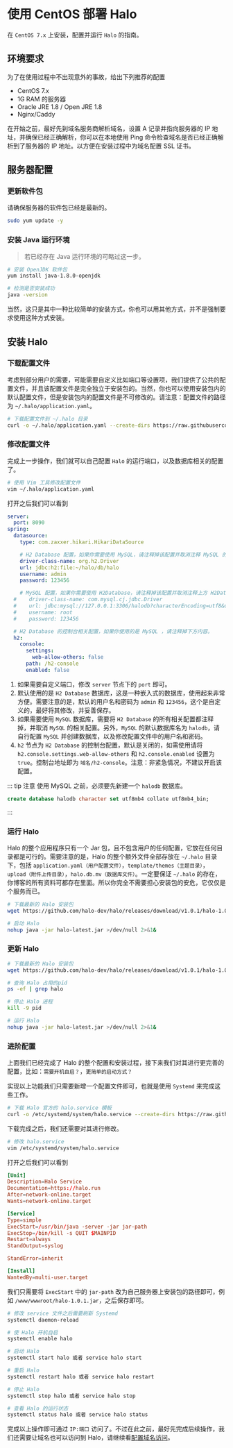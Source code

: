 # 使用 CentOS 部署 Halo

在 `CentOS 7.x` 上安装，配置并运行 `Halo` 的指南。

## 环境要求

为了在使用过程中不出现意外的事故，给出下列推荐的配置

- CentOS 7.x
- 1G RAM 的服务器
- Oracle JRE 1.8 / Open JRE 1.8
- Nginx/Caddy

在开始之前，最好先到域名服务商解析域名，设置 A 记录并指向服务器的 IP 地址，并确保已经正确解析，你可以在本地使用 Ping 命令检查域名是否已经正确解析到了服务器的 IP 地址。以方便在安装过程中为域名配置 SSL 证书。

## 服务器配置

### 更新软件包

请确保服务器的软件包已经是最新的。

```bash
sudo yum update -y
```

### 安装 Java 运行环境

> 若已经存在 Java 运行环境的可略过这一步。

```bash
# 安装 OpenJDK 软件包
yum install java-1.8.0-openjdk

# 检测是否安装成功
java -version
```

当然，这只是其中一种比较简单的安装方式，你也可以用其他方式，并不是强制要求使用这种方式安装。

## 安装 Halo

### 下载配置文件

考虑到部分用户的需要，可能需要自定义比如端口等设置项，我们提供了公共的配置文件，并且该配置文件是完全独立于安装包的。当然，你也可以使用安装包内的默认配置文件，但是安装包内的配置文件是不可修改的。请注意：配置文件的路径为 `~/.halo/application.yaml`。

```bash
# 下载配置文件到 ~/.halo 目录
curl -o ~/.halo/application.yaml --create-dirs https://raw.githubusercontent.com/halo-dev/halo-common/master/application-template.yaml
```

### 修改配置文件

完成上一步操作，我们就可以自己配置 `Halo` 的运行端口，以及数据库相关的配置了。

```bash
# 使用 Vim 工具修改配置文件
vim ~/.halo/application.yaml
```

打开之后我们可以看到

```yaml
server:
  port: 8090
spring:
  datasource:
    type: com.zaxxer.hikari.HikariDataSource

    # H2 Database 配置，如果你需要使用 MySQL，请注释掉该配置并取消注释 MySQL 的配置。
    driver-class-name: org.h2.Driver
    url: jdbc:h2:file:~/halo/db/halo
    username: admin
    password: 123456

    # MySQL 配置，如果你需要使用 H2Database，请注释掉该配置并取消注释上方 H2Database 的配置。
  #    driver-class-name: com.mysql.cj.jdbc.Driver
  #    url: jdbc:mysql://127.0.0.1:3306/halodb?characterEncoding=utf8&useSSL=false&serverTimezone=Asia/Shanghai
  #    username: root
  #    password: 123456

  # H2 Database 的控制台相关配置，如果你使用的是 MySQL ，请注释掉下方内容。
  h2:
    console:
      settings:
        web-allow-others: false
      path: /h2-console
      enabled: false
```

1. 如果需要自定义端口，修改 `server` 节点下的 `port` 即可。
2. 默认使用的是 `H2 Database` 数据库，这是一种嵌入式的数据库，使用起来非常方便。需要注意的是，默认的用户名和密码为 `admin` 和 `123456`，这个是自定义的，最好将其修改，并妥善保存。
3. 如果需要使用 `MySQL` 数据库，需要将 `H2 Database` 的所有相关配置都注释掉，并取消 `MySQL` 的相关配置。另外，`MySQL` 的默认数据库名为 `halodb`，请自行配置 `MySQL` 并创建数据库，以及修改配置文件中的用户名和密码。
4. `h2` 节点为 `H2 Database` 的控制台配置，默认是关闭的，如需使用请将 `h2.console.settings.web-allow-others` 和 `h2.console.enabled` 设置为 `true`。控制台地址即为 `域名/h2-console`。注意：非紧急情况，不建议开启该配置。

::: tip 注意
使用 MySQL 之前，必须要先新建一个 `halodb` 数据库。

```sql
create database halodb character set utf8mb4 collate utf8mb4_bin;
```

:::

### 运行 Halo

Halo 的整个应用程序只有一个 Jar 包，且不包含用户的任何配置，它放在任何目录都是可行的。需要注意的是，Halo 的整个额外文件全部存放在 `~/.halo` 目录下，包括 `application.yaml（用户配置文件）`，`template/themes（主题目录）`，`upload（附件上传目录）`，`halo.db.mv（数据库文件）`。一定要保证 `~/.halo` 的存在，你博客的所有资料可都存在里面。所以你完全不需要担心安装包的安危，它仅仅是个服务而已。

```bash
# 下载最新的 Halo 安装包
wget https://github.com/halo-dev/halo/releases/download/v1.0.1/halo-1.0.1.jar -O halo-latest.jar

# 启动 Halo
nohup java -jar halo-latest.jar >/dev/null 2>&1&
```

### 更新 Halo

```bash
# 下载最新的 Halo 安装包
wget https://github.com/halo-dev/halo/releases/download/v1.0.1/halo-1.0.1.jar -O halo-latest.jar

# 查询 Halo 占用的pid
ps -ef | grep halo

# 停止 Halo 进程
kill -9 pid

# 运行 Halo
nohup java -jar halo-latest.jar >/dev/null 2>&1&
```

### 进阶配置

上面我们已经完成了 Halo 的整个配置和安装过程，接下来我们对其进行更完善的配置，比如：`需要开机自启？`，`更简单的启动方式？`

实现以上功能我们只需要新增一个配置文件即可，也就是使用 `Systemd` 来完成这些工作。

```bash
# 下载 Halo 官方的 halo.service 模板
curl -o /etc/systemd/system/halo.service --create-dirs https://raw.githubusercontent.com/halo-dev/halo-common/master/halo.service
```

下载完成之后，我们还需要对其进行修改。

```bash
# 修改 halo.service
vim /etc/systemd/system/halo.service
```

打开之后我们可以看到

```conf
[Unit]
Description=Halo Service
Documentation=https://halo.run
After=network-online.target
Wants=network-online.target

[Service]
Type=simple
ExecStart=/usr/bin/java -server -jar jar-path
ExecStop=/bin/kill -s QUIT $MAINPID
Restart=always
StandOutput=syslog

StandError=inherit

[Install]
WantedBy=multi-user.target
```

我们只需要将 `ExecStart` 中的 `jar-path` 改为自己服务器上安装包的路径即可，例如 `/www/wwwroot/halo-1.0.1.jar`，之后保存即可。

```bash
# 修改 service 文件之后需要刷新 Systemd
systemctl daemon-reload

# 使 Halo 开机自启
systemctl enable halo

# 启动 Halo
systemctl start halo 或者 service halo start

# 重启 Halo
systemctl restart halo 或者 service halo restart

# 停止 Halo
systemctl stop halo 或者 service halo stop

# 查看 Halo 的运行状态
systemctl status halo 或者 service halo status
```

完成以上操作即可通过 `IP:端口` 访问了。不过在此之前，最好先完成后续操作，我们还需要让域名也可以访问到 Halo，请继续看[配置域名访问](/docs/reverse-proxy.html)。

